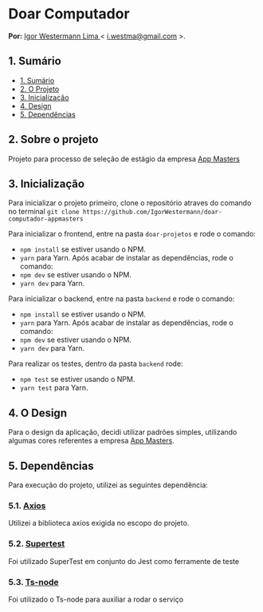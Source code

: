 # Doar Computador

**Por:** [Igor Westermann Lima ](https://github.com/IgorWestermann) < i.westma@gmail.com >. 

## 1. Sumário

- [1. Sumário](#1-sumário)
- [2. O Projeto](#2-sobre-o-projeto)
- [3. Inicialização](#3-inicialização)
- [4. Design](#4-o-design)
- [5. Dependências](#5-dependências)

## 2. Sobre o projeto
Projeto para processo de seleção de estágio da empresa [App Masters](https://appmasters.io/en/)


## 3. Inicialização

Para inicializar o projeto primeiro, clone o repositório atraves do comando no terminal 
`git clone https://github.com/IgorWestermann/doar-computador-appmasters`

Para inicializar o frontend, entre na pasta `doar-projetos` e rode o comando:
   - `npm install` se estiver usando o NPM.
   - `yarn` para Yarn.
Após acabar de instalar as dependências, rode o comando:
   - `npm dev` se estiver usando o NPM.
   - `yarn dev` para Yarn.

Para inicializar o backend, entre na pasta `backend` e rode o comando:
   - `npm install` se estiver usando o NPM.
   - `yarn` para Yarn.
Após acabar de instalar as dependências, rode o comando:
   - `npm dev` se estiver usando o NPM.
   - `yarn dev` para Yarn.

Para realizar os testes, dentro da pasta `backend` rode:
   - `npm test` se estiver usando o NPM.
   - `yarn test` para Yarn.

## 4. O Design

Para o design da aplicação, decidi utilizar padrões simples, utilizando algumas cores referentes a empresa [App Masters](https://appmasters.io/en/).

## 5. Dependências 

Para execução do projeto, utilizei as seguintes dependência: 

### 5.1. [Axios](https://axios-http.com/ptbr/docs/intro)
Utilizei a biblioteca axios exigida no escopo do projeto.
### 5.2. [Supertest](https://www.npmjs.com/package/supertest)
Foi utilizado SuperTest em conjunto do Jest como ferramente de teste
### 5.3. [Ts-node](https://www.npmjs.com/package/ts-node#overview)
Foi utilizado o Ts-node para auxiliar a rodar o serviço


